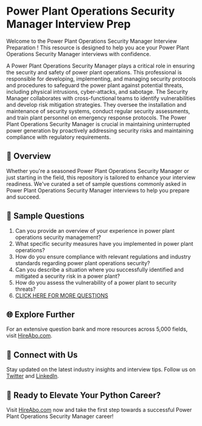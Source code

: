# Power Plant Operations Security Manager Interview Prep

Welcome to the Power Plant Operations Security Manager Interview Preparation ! This resource is designed to help you ace your Power Plant Operations Security Manager interviews with confidence.

A Power Plant Operations Security Manager plays a critical role in ensuring the security and safety of power plant operations. This professional is responsible for developing, implementing, and managing security protocols and procedures to safeguard the power plant against potential threats, including physical intrusions, cyber-attacks, and sabotage. The Security Manager collaborates with cross-functional teams to identify vulnerabilities and develop risk mitigation strategies. They oversee the installation and maintenance of security systems, conduct regular security assessments, and train plant personnel on emergency response protocols. The Power Plant Operations Security Manager is crucial in maintaining uninterrupted power generation by proactively addressing security risks and maintaining compliance with regulatory requirements.

## 🚀 Overview

Whether you're a seasoned Power Plant Operations Security Manager or just starting in the field, this repository is tailored to enhance your interview readiness. We've curated a set of sample questions commonly asked in Power Plant Operations Security Manager interviews to help you prepare and succeed.

## 📝 Sample Questions

1. Can you provide an overview of your experience in power plant operations security management?
2. What specific security measures have you implemented in power plant operations?
3. How do you ensure compliance with relevant regulations and industry standards regarding power plant operations security?
4. Can you describe a situation where you successfully identified and mitigated a security risk in a power plant?
5. How do you assess the vulnerability of a power plant to security threats?
6. [CLICK HERE FOR MORE QUESTIONS](https://hireabo.com/job/20_4_35/Power%20Plant%20Operations%20Security%20Manager)

## 🌐 Explore Further

For an extensive question bank and more resources across 5,000 fields, visit [HireAbo.com](https://www.hireabo.com).

## 📱 Connect with Us

Stay updated on the latest industry insights and interview tips. Follow us on [Twitter](https://twitter.com/hireabo) and [LinkedIn](https://www.linkedin.com/in/hire-abo-3609972a8/).

## 🚀 Ready to Elevate Your Python Career?

Visit [HireAbo.com](https://www.hireabo.com) now and take the first step towards a successful Power Plant Operations Security Manager career!